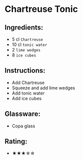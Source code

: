# Chartreuse Tonic

## Ingredients:
- 5 cl `Chartreuse`
- 10 cl `tonic water`
- 2 `lime wedges`
- 8 `ice cubes`

## Instructions:
- Add Chartreuse
- Squeeze and add lime wedges
- Add tonic water
- Add ice cubes

## Glassware:
- Copa glass

## Rating:
- ★★★☆☆